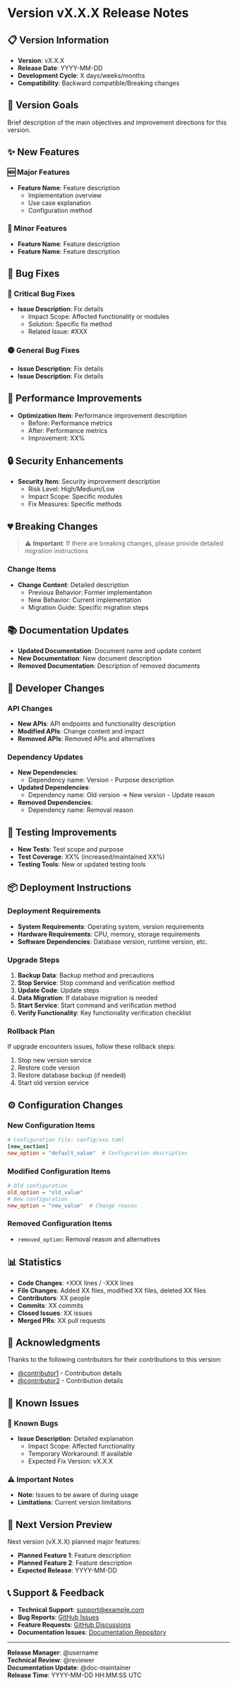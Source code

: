 # Version vX.X.X Release Notes

## 📋 Version Information

- **Version**: vX.X.X
- **Release Date**: YYYY-MM-DD
- **Development Cycle**: X days/weeks/months
- **Compatibility**: Backward compatible/Breaking changes

## 🎯 Version Goals

Brief description of the main objectives and improvement directions for this version.

## ✨ New Features

### 🆕 Major Features
- **Feature Name**: Feature description
  - Implementation overview
  - Use case explanation
  - Configuration method

### 🔧 Minor Features  
- **Feature Name**: Feature description
- **Feature Name**: Feature description

## 🐛 Bug Fixes

### 🔴 Critical Bug Fixes
- **Issue Description**: Fix details
  - Impact Scope: Affected functionality or modules
  - Solution: Specific fix method
  - Related Issue: #XXX

### 🟡 General Bug Fixes
- **Issue Description**: Fix details
- **Issue Description**: Fix details

## 🚀 Performance Improvements

- **Optimization Item**: Performance improvement description
  - Before: Performance metrics
  - After: Performance metrics
  - Improvement: XX%

## 🔒 Security Enhancements

- **Security Item**: Security improvement description
  - Risk Level: High/Medium/Low
  - Impact Scope: Specific modules
  - Fix Measures: Specific methods

## 💔 Breaking Changes

> ⚠️ **Important**: If there are breaking changes, please provide detailed migration instructions

### Change Items
- **Change Content**: Detailed description
  - Previous Behavior: Former implementation
  - New Behavior: Current implementation
  - Migration Guide: Specific migration steps

## 📚 Documentation Updates

- **Updated Documentation**: Document name and update content
- **New Documentation**: New document description
- **Removed Documentation**: Description of removed documents

## 🔧 Developer Changes

### API Changes
- **New APIs**: API endpoints and functionality description
- **Modified APIs**: Change content and impact
- **Removed APIs**: Removed APIs and alternatives

### Dependency Updates
- **New Dependencies**: 
  - Dependency name: Version - Purpose description
- **Updated Dependencies**:
  - Dependency name: Old version → New version - Update reason
- **Removed Dependencies**:
  - Dependency name: Removal reason

## 🧪 Testing Improvements

- **New Tests**: Test scope and purpose
- **Test Coverage**: XX% (increased/maintained XX%)
- **Testing Tools**: New or updated testing tools

## 📦 Deployment Instructions

### Deployment Requirements
- **System Requirements**: Operating system, version requirements
- **Hardware Requirements**: CPU, memory, storage requirements
- **Software Dependencies**: Database version, runtime version, etc.

### Upgrade Steps
1. **Backup Data**: Backup method and precautions
2. **Stop Service**: Stop command and verification method
3. **Update Code**: Update steps
4. **Data Migration**: If database migration is needed
5. **Start Service**: Start command and verification method
6. **Verify Functionality**: Key functionality verification checklist

### Rollback Plan
If upgrade encounters issues, follow these rollback steps:
1. Stop new version service
2. Restore code version
3. Restore database backup (if needed)
4. Start old version service

## ⚙️ Configuration Changes

### New Configuration Items
```toml
# Configuration file: config/xxx.toml
[new_section]
new_option = "default_value"  # Configuration description
```

### Modified Configuration Items
```toml
# Old configuration
old_option = "old_value"
# New configuration
new_option = "new_value"  # Change reason
```

### Removed Configuration Items
- `removed_option`: Removal reason and alternatives

## 📊 Statistics

- **Code Changes**: +XXX lines / -XXX lines
- **File Changes**: Added XX files, modified XX files, deleted XX files
- **Contributors**: XX people
- **Commits**: XX commits
- **Closed Issues**: XX issues
- **Merged PRs**: XX pull requests

## 🙏 Acknowledgments

Thanks to the following contributors for their contributions to this version:
- [@contributor1](https://github.com/contributor1) - Contribution details
- [@contributor2](https://github.com/contributor2) - Contribution details

## 📝 Known Issues

### 🐛 Known Bugs
- **Issue Description**: Detailed explanation
  - Impact Scope: Affected functionality
  - Temporary Workaround: If available
  - Expected Fix Version: vX.X.X

### ⚠️ Important Notes
- **Note**: Issues to be aware of during usage
- **Limitations**: Current version limitations

## 🔮 Next Version Preview

Next version (vX.X.X) planned major features:
- **Planned Feature 1**: Feature description
- **Planned Feature 2**: Feature description
- **Expected Release**: YYYY-MM-DD

## 📞 Support & Feedback

- **Technical Support**: [support@example.com](mailto:support@example.com)
- **Bug Reports**: [GitHub Issues](https://github.com/your-repo/issues)
- **Feature Requests**: [GitHub Discussions](https://github.com/your-repo/discussions)
- **Documentation Issues**: [Documentation Repository](https://github.com/your-docs-repo)

---

**Release Manager**: @username  
**Technical Review**: @reviewer  
**Documentation Update**: @doc-maintainer  
**Release Time**: YYYY-MM-DD HH:MM:SS UTC